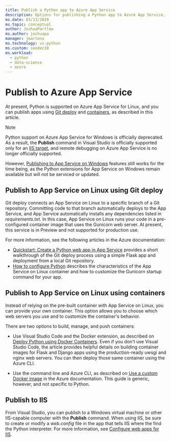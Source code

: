 ```yaml
---
title: Publish a Python app to Azure App Service
description: Options for publishing a Python app to Azure App Service, including Git deploy and containers for Linux, and deploying to IIS.
ms.date: 03/13/2019
ms.topic: conceptual
author: JoshuaPartlow
ms.author: joshuapa
manager: jmartens
ms.technology: vs-python
ms.custom: seodec18
ms.workload:
  - python
  - data-science
  - azure
---
```


# Publish to Azure App Service

At present, Python is supported on Azure App Service for Linux, and you can publish apps using [Git deploy](#publish-to-app-service-on-linux-using-git-deploy) and [containers](#publish-to-app-service-on-linux-using-containers), as described in this article.

> [!Note]
> Python support on Azure App Service for Windows is officially deprecated. As a result, the **Publish** command in Visual Studio is officially supported only for an [IIS target](#publish-to-iis), and remote debugging on Azure App Service is no longer officially supported.
>
> However, [Publishing to App Service on Windows](publish-to-app-service-windows.md) features still works for the time being, as the Python extensions for App Service on Windows remain available but will not be serviced or updated.

## Publish to App Service on Linux using Git deploy

Git deploy connects an App Service on Linux to a specific branch of a Git repository. Committing code to that branch automatically deploys to the App Service, and App Service automatically installs any dependencies listed in *requirements.txt*. In this case, App Service on Linux runs your code in a pre-configured container image that uses the Gunicorn web server. At present, this service is in Preview and not supported for production use.

For more information, see the following articles in the Azure documentation:

- [Quickstart: Create a Python web app in App Service](/azure/app-service/containers/quickstart-python?toc=%2Fpython%2Fazure%2FTOC.json) provides a short walkthrough of the Git deploy process using a simple Flask app and deployment from a local Git repository.
- [How to configure Python](/azure/app-service/containers/how-to-configure-python) describes the characteristics of the App Service on Linux container and how to customize the Gunicorn startup command for your app.

## Publish to App Service on Linux using containers

Instead of relying on the pre-built container with App Service on Linux, you can provide your own container. This option allows you to choose which web servers you use and to customize the container's behavior.

There are two options to build, manage, and push containers:

- Use Visual Studio Code and the Docker extension, as described on [Deploy Python using Docker Containers](https://code.visualstudio.com/docs/python/tutorial-deploy-containers). Even if you don't use Visual Studio Code, the article provides helpful details on building container images for Flask and Django apps using the production-ready uwsgi and nginx web servers. You can then deploy those same container using the Azure CLI.

- Use the command line and Azure CLI, as described on [Use a custom Docker image](/azure/app-service/containers/tutorial-custom-docker-image) in the Azure documentation. This guide is generic, however, and not specific to Python.

## Publish to IIS

From Visual Studio, you can publish to a Windows virtual machine or other IIS-capable computer with the **Publish** command. When using IIS, be sure to create or modify a *web.config* file in the app that tells IIS where the find the Python interpreter. For more information, see [Configure web apps for IIS](configure-web-apps-for-iis-windows.md).
